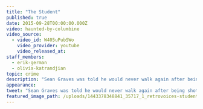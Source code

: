 ```yaml
---
title: "The Student"
published: true
date: 2015-09-28T00:00:00.000Z
video: haunted-by-columbine
video_source:
  - video_id: W405uPubSWo
    video_provider: youtube
    video_released_at:
staff_members:
  - erik-german
  - olivia-katrandjian
topic: crime
description: "Sean Graves was told he would never walk again after being shot during the attack at Columbine High School. This is the story of what happened next."
appearance:
tweet: "Sean Graves was told he would never walk again after being shot during the attack at Columbine High School. This is the story of what happened next."
featured_image_path: /uploads/1443378348841_35717_1_retrovoices-student.jpg
---
```

